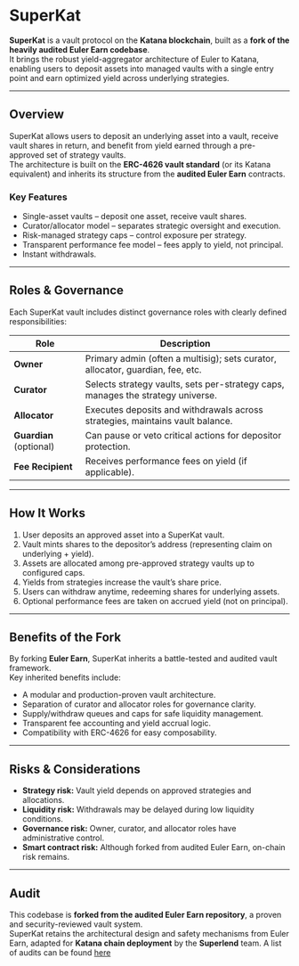 # SuperKat  

**SuperKat** is a vault protocol on the **Katana blockchain**, built as a **fork of the heavily audited Euler Earn codebase**.  
It brings the robust yield-aggregator architecture of Euler to Katana, enabling users to deposit assets into managed vaults with a single entry point and earn optimized yield across underlying strategies.

---

## Overview

SuperKat allows users to deposit an underlying asset into a vault, receive vault shares in return, and benefit from yield earned through a pre-approved set of strategy vaults.  
The architecture is built on the **ERC-4626 vault standard** (or its Katana equivalent) and inherits its structure from the **audited Euler Earn** contracts.

### Key Features
- Single-asset vaults – deposit one asset, receive vault shares.  
- Curator/allocator model – separates strategic oversight and execution.  
- Risk-managed strategy caps – control exposure per strategy.  
- Transparent performance fee model – fees apply to yield, not principal.  
- Instant withdrawals.

---

## Roles & Governance

Each SuperKat vault includes distinct governance roles with clearly defined responsibilities:

| Role | Description |
|------|--------------|
| **Owner** | Primary admin (often a multisig); sets curator, allocator, guardian, fee, etc. |
| **Curator** | Selects strategy vaults, sets per-strategy caps, manages the strategy universe. |
| **Allocator** | Executes deposits and withdrawals across strategies, maintains vault balance. |
| **Guardian** (optional) | Can pause or veto critical actions for depositor protection. |
| **Fee Recipient** | Receives performance fees on yield (if applicable). |

---

## How It Works

1. User deposits an approved asset into a SuperKat vault.  
2. Vault mints shares to the depositor’s address (representing claim on underlying + yield).  
3. Assets are allocated among pre-approved strategy vaults up to configured caps.  
4. Yields from strategies increase the vault’s share price.  
5. Users can withdraw anytime, redeeming shares for underlying assets.  
6. Optional performance fees are taken on accrued yield (not on principal).

---

## Benefits of the Fork

By forking **Euler Earn**, SuperKat inherits a battle-tested and audited vault framework.  
Key inherited benefits include:

- A modular and production-proven vault architecture.  
- Separation of curator and allocator roles for governance clarity.  
- Supply/withdraw queues and caps for safe liquidity management.  
- Transparent fee accounting and yield accrual logic.  
- Compatibility with ERC-4626 for easy composability.

---

## Risks & Considerations

- **Strategy risk:** Vault yield depends on approved strategies and allocations.  
- **Liquidity risk:** Withdrawals may be delayed during low liquidity conditions.  
- **Governance risk:** Owner, curator, and allocator roles have administrative control.  
- **Smart contract risk:** Although forked from audited Euler Earn, on-chain risk remains.  

---

## Audit

This codebase is **forked from the audited Euler Earn repository**, a proven and security-reviewed vault system.  
SuperKat retains the architectural design and safety mechanisms from Euler Earn, adapted for **Katana chain deployment** by the **Superlend** team.
A list of audits can be found [here](https://github.com/Superlend/superkat/tree/main/audits)
